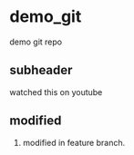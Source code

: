 # demo_git

demo git repo
## subheader

watched this on youtube

## modified

1. modified in feature branch.